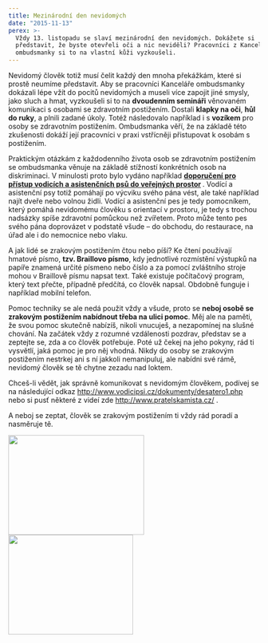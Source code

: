 ```yaml
---
title: Mezinárodní den nevidomých
date: "2015-11-13"
perex: >-
  Vždy 13. listopadu se slaví mezinárodní den nevidomých. Dokážete si
  představit, že byste otevřeli oči a nic neviděli? Pracovníci z Kanceláře
  ombudsmanky si to na vlastní kůži vyzkoušeli.
---
```


<p>Nevidomý člověk totiž musí čelit každý den mnoha překážkám, které si prostě neumíme představit. Aby se pracovníci Kanceláře ombudsmanky dokázali lépe vžít do pocitů nevidomých a museli více zapojit jiné smysly, jako sluch a hmat, vyzkoušeli si to na <strong>dvoudenním semináři</strong> věnovaném komunikaci s osobami se zdravotním postižením. Dostali <strong>klapky na oči</strong>, <strong>hůl do ruky</strong>, a plnili zadané úkoly. Totéž následovalo například i s <strong>vozíkem</strong> pro osoby se zdravotním postižením. Ombudsmanka věří, že na základě této zkušenosti dokáží její pracovníci v praxi vstřícněji přistupovat k osobám s postižením. </p><p>Praktickým otázkám z každodenního života osob se zdravotním postižením se ombudsmanka věnuje na základě stížností konkrétních osob na diskriminaci. V minulosti proto bylo vydáno například <strong><a title="Otevření do nového okna" href="http://www.ochrance.cz/fileadmin/user_upload/DISKRIMINACE/Doporuceni/31-10-DIS-JKV_doporuceni-psi.pdf" target="_blank">doporučení pro přístup vodicích a asistenčních psů do veřejných prostor</a> <img alt="" src="typo3/ext/od_linkdesc/icons/external.gif" class="od_linkdesc_icon_external" /></strong>. Vodící a asistenční psy totiž pomáhají po výcviku svého pána vést, ale také například najít dveře nebo volnou židli. Vodící a asistenční pes je tedy pomocníkem, který pomáhá nevidomému člověku s orientací v prostoru, je tedy s trochou nadsázky spíše zdravotní pomůckou než zvířetem. Proto může tento pes svého pána doprovázet v podstatě všude – do obchodu, do restaurace, na úřad ale i do nemocnice nebo vlaku. </p><p>A jak lidé se zrakovým postižením čtou nebo píší? Ke čtení používají hmatové písmo, <strong>tzv. Braillovo písmo</strong>, kdy jednotlivé rozmístění výstupků na papíře znamená určité písmeno nebo číslo a za pomocí zvláštního stroje mohou v Braillově písmu napsat text. Také existuje počítačový program, který text přečte, případně předčítá, co člověk napsal. Obdobně funguje i například mobilní telefon. </p><p>Pomoc techniky se ale nedá použit vždy a všude, proto se <strong>neboj osobě se zrakovým postižením nabídnout třeba na ulici pomoc</strong>. Měj ale na paměti, že svou pomoc skutečně nabízíš, nikoli vnucuješ, a nezapomínej na slušné chování. Na začátek vždy z rozumné vzdálenosti pozdrav, představ se a zeptejte se, zda a co člověk potřebuje. Poté už čekej na jeho pokyny, rád ti vysvětlí, jaká pomoc je pro něj vhodná. Nikdy do osoby se zrakovým postižením nestrkej ani s ní jakkoli nemanipuluj, ale nabídni své rámě, nevidomý člověk se tě chytne zezadu nad loktem. </p><p>Chceš-li vědět, jak správně komunikovat s nevidomým člověkem, podívej se na následující odkaz <a title="Otevření do nového okna" href="http://www.vodicipsi.cz/dokumenty/desatero1.php" target="_blank">http://www.vodicipsi.cz/dokumenty/desatero1.php</a> <img alt="" src="typo3/ext/od_linkdesc/icons/external.gif" class="od_linkdesc_icon_external" /> nebo si pusť některé z videí zde <a title="Otevření do nového okna" href="http://www.pratelskamista.cz/" target="_blank">http://www.pratelskamista.cz/</a> <img alt="" src="typo3/ext/od_linkdesc/icons/external.gif" class="od_linkdesc_icon_external" />.</p><p>A neboj se zeptat, člověk se zrakovým postižením ti vždy rád poradí a nasměruje tě. </p><p><a href="typo3/show_item.php?table=%2Fvar%2Fwww%2Fvhosts%2Fochrance.cz%2Fhttpdocs%2Ffileadmin%2Fuser_upload%2FObrazky%2Fsem1.jpg#" onclick="window.close();"><img border="0" src="typo3temp/pics/a12abcaac0.jpg" height="200" width="272" alt="" /></a>  <a href="typo3/show_item.php?table=%2Fvar%2Fwww%2Fvhosts%2Fochrance.cz%2Fhttpdocs%2Ffileadmin%2Fuser_upload%2FObrazky%2Fsem4.jpg#" onclick="window.close();"><img border="0" src="typo3temp/pics/e2631e4820.jpg" height="200" width="250" alt="" /></a><a href="typo3/sysext/rtehtmlarea/mod4/select_image.php?editorNo=data_tt_news__109__bodytext_&amp;expandFolder=%2Fvar%2Fwww%2Fvhosts%2Fochrance.cz%2Fhttpdocs%2Ffileadmin%2Fuser_upload%2FObrazky%2F&amp;act=magic&amp;sys_language_content=0&amp;RTEtsConfigParams=tt_news%3A109%3Abodytext%3A3%3A0%3A3%3A#" onclick="launchView('%2Fvar%2Fwww%2Fvhosts%2Fochrance.cz%2Fhttpdocs%2Ffileadmin%2Fuser_upload%2FObrazky%2Fsem4.jpg'); return false;"></a></p>
